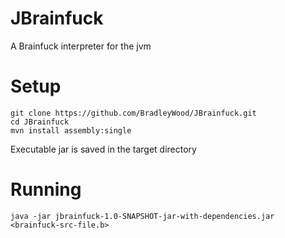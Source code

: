 # JBrainfuck

A Brainfuck interpreter for the jvm


# Setup

```
git clone https://github.com/BradleyWood/JBrainfuck.git
cd JBrainfuck
mvn install assembly:single
```

Executable jar is saved in the target directory

# Running


```
java -jar jbrainfuck-1.0-SNAPSHOT-jar-with-dependencies.jar <brainfuck-src-file.b>
```